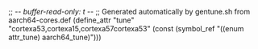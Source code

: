 ;; -*- buffer-read-only: t -*-
;; Generated automatically by gentune.sh from aarch64-cores.def
(define_attr "tune"
	"cortexa53,cortexa15,cortexa57cortexa53"
	(const (symbol_ref "((enum attr_tune) aarch64_tune)")))

